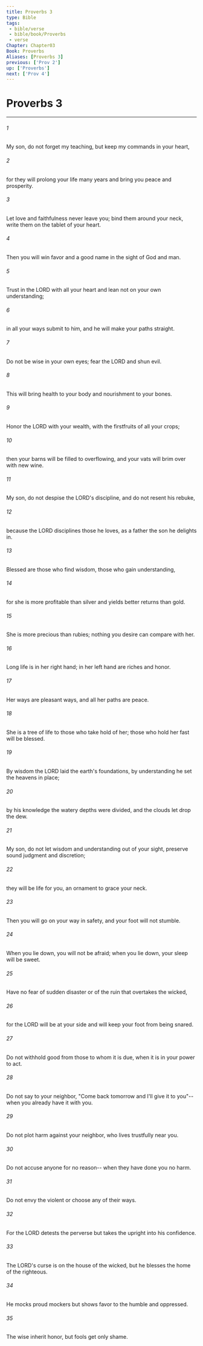 ```yaml
---
title: Proverbs 3
type: Bible
tags:
 - bible/verse
 - bible/book/Proverbs
 - verse
Chapter: Chapter03
Book: Proverbs
Aliases: [Proverbs 3]
previous: ['Prov 2']
up: ['Proverbs']
next: ['Prov 4']
---
```

# Proverbs 3

***


###### 1 
My son, do not forget my teaching, but keep my commands in your heart, 

###### 2 
for they will prolong your life many years and bring you peace and prosperity. 

###### 3 
Let love and faithfulness never leave you; bind them around your neck, write them on the tablet of your heart. 

###### 4 
Then you will win favor and a good name in the sight of God and man. 

###### 5 
Trust in the LORD with all your heart and lean not on your own understanding; 

###### 6 
in all your ways submit to him, and he will make your paths straight. 

###### 7 
Do not be wise in your own eyes; fear the LORD and shun evil. 

###### 8 
This will bring health to your body and nourishment to your bones. 

###### 9 
Honor the LORD with your wealth, with the firstfruits of all your crops; 

###### 10 
then your barns will be filled to overflowing, and your vats will brim over with new wine. 

###### 11 
My son, do not despise the LORD's discipline, and do not resent his rebuke, 

###### 12 
because the LORD disciplines those he loves, as a father the son he delights in. 

###### 13 
Blessed are those who find wisdom, those who gain understanding, 

###### 14 
for she is more profitable than silver and yields better returns than gold. 

###### 15 
She is more precious than rubies; nothing you desire can compare with her. 

###### 16 
Long life is in her right hand; in her left hand are riches and honor. 

###### 17 
Her ways are pleasant ways, and all her paths are peace. 

###### 18 
She is a tree of life to those who take hold of her; those who hold her fast will be blessed. 

###### 19 
By wisdom the LORD laid the earth's foundations, by understanding he set the heavens in place; 

###### 20 
by his knowledge the watery depths were divided, and the clouds let drop the dew. 

###### 21 
My son, do not let wisdom and understanding out of your sight, preserve sound judgment and discretion; 

###### 22 
they will be life for you, an ornament to grace your neck. 

###### 23 
Then you will go on your way in safety, and your foot will not stumble. 

###### 24 
When you lie down, you will not be afraid; when you lie down, your sleep will be sweet. 

###### 25 
Have no fear of sudden disaster or of the ruin that overtakes the wicked, 

###### 26 
for the LORD will be at your side and will keep your foot from being snared. 

###### 27 
Do not withhold good from those to whom it is due, when it is in your power to act. 

###### 28 
Do not say to your neighbor, "Come back tomorrow and I'll give it to you"-- when you already have it with you. 

###### 29 
Do not plot harm against your neighbor, who lives trustfully near you. 

###### 30 
Do not accuse anyone for no reason-- when they have done you no harm. 

###### 31 
Do not envy the violent or choose any of their ways. 

###### 32 
For the LORD detests the perverse but takes the upright into his confidence. 

###### 33 
The LORD's curse is on the house of the wicked, but he blesses the home of the righteous. 

###### 34 
He mocks proud mockers but shows favor to the humble and oppressed. 

###### 35 
The wise inherit honor, but fools get only shame. 

